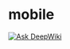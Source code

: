 # mobile
 




[![Ask DeepWiki](https://deepwiki.com/badge.svg)](https://deepwiki.com/TaskTrial/mobile)
